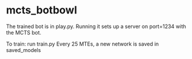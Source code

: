 # mcts_botbowl
The trained bot is in play.py. Running it sets up a server on port=1234 with the MCTS bot.

To train:
run train.py 
Every 25 MTEs, a new network is saved in saved_models
